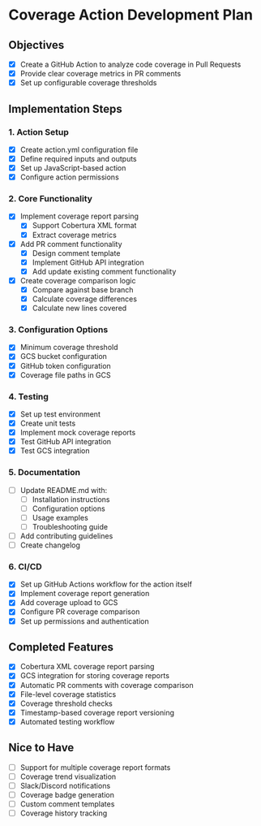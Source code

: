 # Coverage Action Development Plan

## Objectives

- [x] Create a GitHub Action to analyze code coverage in Pull Requests
- [x] Provide clear coverage metrics in PR comments
- [x] Set up configurable coverage thresholds

## Implementation Steps

### 1. Action Setup

- [x] Create action.yml configuration file
- [x] Define required inputs and outputs
- [x] Set up JavaScript-based action
- [x] Configure action permissions

### 2. Core Functionality

- [x] Implement coverage report parsing
  - [x] Support Cobertura XML format
  - [x] Extract coverage metrics
- [x] Add PR comment functionality
  - [x] Design comment template
  - [x] Implement GitHub API integration
  - [x] Add update existing comment functionality
- [x] Create coverage comparison logic
  - [x] Compare against base branch
  - [x] Calculate coverage differences
  - [x] Calculate new lines covered

### 3. Configuration Options

- [x] Minimum coverage threshold
- [x] GCS bucket configuration
- [x] GitHub token configuration
- [x] Coverage file paths in GCS

### 4. Testing

- [x] Set up test environment
- [x] Create unit tests
- [x] Implement mock coverage reports
- [x] Test GitHub API integration
- [x] Test GCS integration

### 5. Documentation

- [ ] Update README.md with:
  - [ ] Installation instructions
  - [ ] Configuration options
  - [ ] Usage examples
  - [ ] Troubleshooting guide
- [ ] Add contributing guidelines
- [ ] Create changelog

### 6. CI/CD

- [x] Set up GitHub Actions workflow for the action itself
- [x] Implement coverage report generation
- [x] Add coverage upload to GCS
- [x] Configure PR coverage comparison
- [x] Set up permissions and authentication

## Completed Features

- [x] Cobertura XML coverage report parsing
- [x] GCS integration for storing coverage reports
- [x] Automatic PR comments with coverage comparison
- [x] File-level coverage statistics
- [x] Coverage threshold checks
- [x] Timestamp-based coverage report versioning
- [x] Automated testing workflow

## Nice to Have

- [ ] Support for multiple coverage report formats
- [ ] Coverage trend visualization
- [ ] Slack/Discord notifications
- [ ] Coverage badge generation
- [ ] Custom comment templates
- [ ] Coverage history tracking
